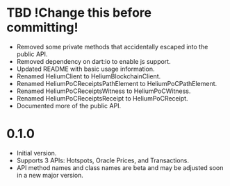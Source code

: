# TBD  !Change this before committing!
- Removed some private methods that accidentally escaped into the public API.
- Removed dependency on dart:io to enable js support.
- Updated README with basic usage information.
- Renamed HeliumClient to HeliumBlockchainClient.
- Renamed HeliumPoCReceiptsPathElement to HeliumPoCPathElement.
- Renamed HeliumPoCReceiptsWitness to HeliumPoCWitness.
- Renamed HeliumPoCReceiptsReceipt to HeliumPoCReceipt.
- Documented more of the public API.

# 0.1.0

- Initial version.
- Supports 3 APIs: Hotspots, Oracle Prices, and Transactions.
- API method names and class names are beta and may be adjusted soon in a new major version.
